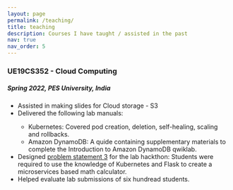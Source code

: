 ```yaml
---
layout: page
permalink: /teaching/
title: teaching
description: Courses I have taught / assisted in the past
nav: true
nav_order: 5
---
```


<h3>UE19CS352 - Cloud Computing</h3>
<h5> Spring 2022, PES University, India </h5>
<ul>
    <li>Assisted in making slides for Cloud storage - S3</li>
    <li>Delivered the following lab manuals:</li>
    <ul>
        <li>Kubernetes: Covered pod creation, deletion, self-healing, scaling and rollbacks.</li>
        <li>Amazon DynamoDB: A quide containing supplementary materials to complete the Introduction to Amazon DynamoDB qwiklab.</li>
    </ul>
    <li> Designed <a href='https://github.com/Teaching-Assistants-of-Cloud-Computing/CloudHack'>problem statement 3</a> for the lab hackthon: Students were required to use the knowledge of Kubernetes and Flask to create a microservices based math calculator.</li>
    <li>Helped evaluate lab submissions of six hundread students.</li>
</ul>
<!-- For now, this page is assumed to be a static description of your courses. You can convert it to a collection similar to `_projects/` so that you can have a dedicated page for each course.

Organize your courses by years, topics, or universities, however you like! -->
